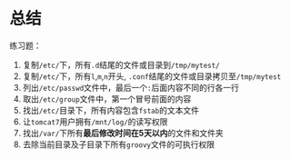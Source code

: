 # 总结

练习题：

1. 复制``/etc/``下，所有``.d``结尾的文件或目录到``/tmp/mytest/``
2. 复制``/etc/``下，所有``l``,``m``,``n``开头, ``.conf``结尾的文件或目录拷贝至``/tmp/mytest``
3. 列出``/etc/passwd``文件中，最后一个``:``后面内容不同的行各一行
4. 取出``/etc/group``文件中，第一个冒号前面的内容
5. 找出``/etc/``目录下，所有内容包含``fstab``的文本文件
6. 让``tomcat7``用户拥有``/mnt/log/``的读写权限
7. 找出``/var/``下所有**最后修改时间在5天以内**的文件和文件夹
8. 去除当前目录及子目录下所有``groovy``文件的可执行权限
